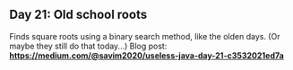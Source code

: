 ## Day 21: Old school roots
Finds square roots using a binary search method, like the olden days. (Or maybe they still do that today...)
Blog post: **<https://medium.com/@savim2020/useless-java-day-21-c3532021ed7a>**